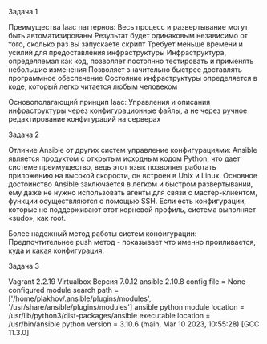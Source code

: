 Задача 1

Преимущества Iaac паттернов:
Весь процесс и развертывание могут быть автоматизированы
Результат будет одинаковым независимо от того, сколько раз вы запускаете скрипт
Требует меньше времени и усилий для предоставления инфраструктуры
Инфраструктура, определяемая как код, позволяет постоянно тестировать и применять небольшие изменения
Позволяет значительно быстрее доставлять программное обеспечение
Состояние инфраструктуры определяется в коде, который легко читается любым человеком

Основополагающий принцип Iaac:
Управления и описания инфраструктуры через конфигурационные файлы, а не через ручное редактирование конфигураций на серверах 

Задача 2

Отличие Ansible от других систем управление конфигурациями:
Ansible является продуктом с открытым исходным кодом Python, что дает системе преимущество, ведь этот язык позволяет работать 
приложению на высокой скорости, он встроен в Unix и Linux.
Основное достоинство Ansible заключается в легком и быстром развертывании, 
ему даже не нужно использовать агенты для связи с мастер-клиентом, функции осуществляются с помощью SSH. 
Если есть конфигурации, которые не поддерживают этот корневой профиль, система выполняет «sudo», как root.

Более надежный метод работы систем конфигурации:
Предпочтительнее push метод - показывает что именно проиливается, куда и какая конфигурация.

Задача 3

Vagrant 2.2.19
Virtualbox Версия 7.0.12
ansible 2.10.8
  config file = None
  configured module search path = ['/home/plakhov/.ansible/plugins/modules', '/usr/share/ansible/plugins/modules']
  ansible python module location = /usr/lib/python3/dist-packages/ansible
  executable location = /usr/bin/ansible
  python version = 3.10.6 (main, Mar 10 2023, 10:55:28) [GCC 11.3.0]
  

